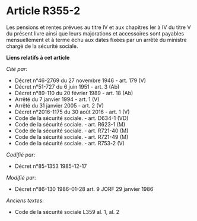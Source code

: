 # Article R355-2

Les pensions et rentes prévues au titre IV et aux chapitres Ier à IV du titre V du présent livre ainsi que leurs majorations
et accessoires sont payables mensuellement et à terme échu aux dates fixées par un arrêté du ministre chargé de la sécurité
sociale.

**Liens relatifs à cet article**

_Cité par_:

  - Décret n°46-2769 du 27 novembre 1946 - art. 179 (V)
  - Décret n°51-727 du 6 juin 1951 - art. 3 (Ab)
  - Décret n°89-110 du 20 février 1989 - art. 18 (Ab)
  - Arrêté du 7 janvier 1994 - art. 1 (V)
  - Arrêté du 31 janvier 2005 - art. 2 (V)
  - Décret n°2016-1175 du 30 août 2016 - art. 1 (V)
  - Code de la sécurité sociale. - art. D634-1 (VD)
  - Code de la sécurité sociale. - art. R623-1 (M)
  - Code de la sécurité sociale. - art. R721-40 (M)
  - Code de la sécurité sociale. - art. R721-49 (M)
  - Code de la sécurité sociale. - art. R753-2 (V)

_Codifié par_:

  - Décret n°85-1353 1985-12-17

_Modifié par_:

  - Décret n°86-130 1986-01-28 art. 9 JORF 29 janvier 1986

_Anciens textes_:

  - Code de la sécurité sociale L359 al. 1, al. 2
